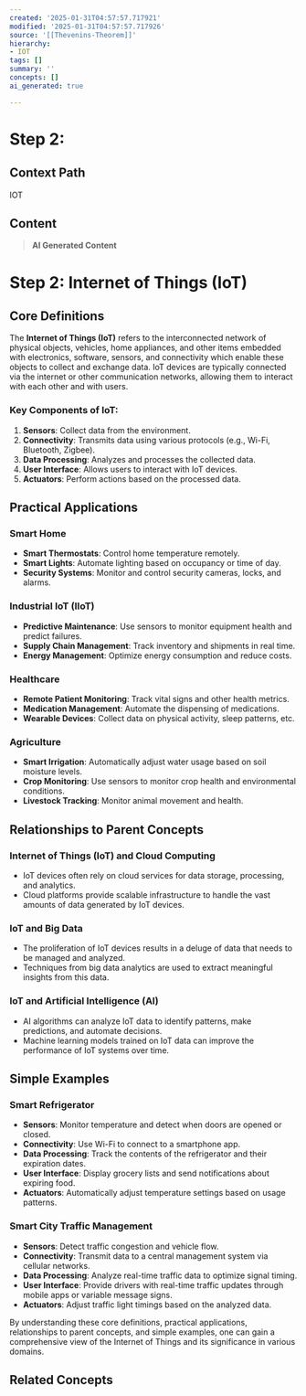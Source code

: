```yaml
---
created: '2025-01-31T04:57:57.717921'
modified: '2025-01-31T04:57:57.717926'
source: '[[Thevenins-Theorem]]'
hierarchy:
- IOT
tags: []
summary: ''
concepts: []
ai_generated: true

---
```


# Step 2:

## Context Path
IOT

## Content
> **AI Generated Content**
 # Step 2: Internet of Things (IoT)

## Core Definitions

The **Internet of Things (IoT)** refers to the interconnected network of physical objects, vehicles, home appliances, and other items embedded with electronics, software, sensors, and connectivity which enable these objects to collect and exchange data. IoT devices are typically connected via the internet or other communication networks, allowing them to interact with each other and with users.

### Key Components of IoT:
1. **Sensors**: Collect data from the environment.
2. **Connectivity**: Transmits data using various protocols (e.g., Wi-Fi, Bluetooth, Zigbee).
3. **Data Processing**: Analyzes and processes the collected data.
4. **User Interface**: Allows users to interact with IoT devices.
5. **Actuators**: Perform actions based on the processed data.

## Practical Applications

### Smart Home
- **Smart Thermostats**: Control home temperature remotely.
- **Smart Lights**: Automate lighting based on occupancy or time of day.
- **Security Systems**: Monitor and control security cameras, locks, and alarms.

### Industrial IoT (IIoT)
- **Predictive Maintenance**: Use sensors to monitor equipment health and predict failures.
- **Supply Chain Management**: Track inventory and shipments in real time.
- **Energy Management**: Optimize energy consumption and reduce costs.

### Healthcare
- **Remote Patient Monitoring**: Track vital signs and other health metrics.
- **Medication Management**: Automate the dispensing of medications.
- **Wearable Devices**: Collect data on physical activity, sleep patterns, etc.

### Agriculture
- **Smart Irrigation**: Automatically adjust water usage based on soil moisture levels.
- **Crop Monitoring**: Use sensors to monitor crop health and environmental conditions.
- **Livestock Tracking**: Monitor animal movement and health.

## Relationships to Parent Concepts

### Internet of Things (IoT) and Cloud Computing
- IoT devices often rely on cloud services for data storage, processing, and analytics.
- Cloud platforms provide scalable infrastructure to handle the vast amounts of data generated by IoT devices.

### IoT and Big Data
- The proliferation of IoT devices results in a deluge of data that needs to be managed and analyzed.
- Techniques from big data analytics are used to extract meaningful insights from this data.

### IoT and Artificial Intelligence (AI)
- AI algorithms can analyze IoT data to identify patterns, make predictions, and automate decisions.
- Machine learning models trained on IoT data can improve the performance of IoT systems over time.

## Simple Examples

### Smart Refrigerator
- **Sensors**: Monitor temperature and detect when doors are opened or closed.
- **Connectivity**: Use Wi-Fi to connect to a smartphone app.
- **Data Processing**: Track the contents of the refrigerator and their expiration dates.
- **User Interface**: Display grocery lists and send notifications about expiring food.
- **Actuators**: Automatically adjust temperature settings based on usage patterns.

### Smart City Traffic Management
- **Sensors**: Detect traffic congestion and vehicle flow.
- **Connectivity**: Transmit data to a central management system via cellular networks.
- **Data Processing**: Analyze real-time traffic data to optimize signal timing.
- **User Interface**: Provide drivers with real-time traffic updates through mobile apps or variable message signs.
- **Actuators**: Adjust traffic light timings based on the analyzed data.

By understanding these core definitions, practical applications, relationships to parent concepts, and simple examples, one can gain a comprehensive view of the Internet of Things and its significance in various domains.

## Related Concepts
